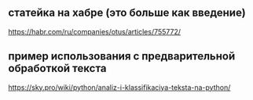 ## статейка на хабре (это больше как введение)
https://habr.com/ru/companies/otus/articles/755772/

## пример использования с предварительной обработкой текста
https://sky.pro/wiki/python/analiz-i-klassifikaciya-teksta-na-python/
